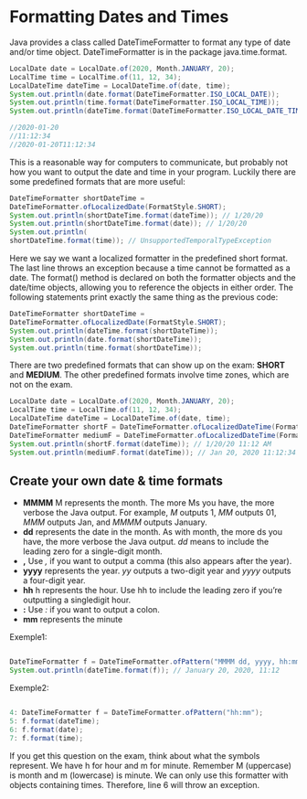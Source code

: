 # Formatting Dates and Times

Java provides a class called DateTimeFormatter to format any type of date and/or time object.
DateTimeFormatter is in the package java.time.format.

```Java
LocalDate date = LocalDate.of(2020, Month.JANUARY, 20);
LocalTime time = LocalTime.of(11, 12, 34);
LocalDateTime dateTime = LocalDateTime.of(date, time);
System.out.println(date.format(DateTimeFormatter.ISO_LOCAL_DATE));
System.out.println(time.format(DateTimeFormatter.ISO_LOCAL_TIME));
System.out.println(dateTime.format(DateTimeFormatter.ISO_LOCAL_DATE_TIME));

//2020-01-20
//11:12:34
//2020-01-20T11:12:34
```

This is a reasonable way for computers to communicate, but probably not how you want to output the date and time in your program. Luckily there are some predefined formats that are more useful:

```Java
DateTimeFormatter shortDateTime =
DateTimeFormatter.ofLocalizedDate(FormatStyle.SHORT);
System.out.println(shortDateTime.format(dateTime)); // 1/20/20
System.out.println(shortDateTime.format(date)); // 1/20/20
System.out.println(
shortDateTime.format(time)); // UnsupportedTemporalTypeException
```

Here we say we want a localized formatter in the predefined short format. The last line throws an exception because a time cannot be formatted as a date. The format() method is declared on both the formatter objects and the date/time objects, allowing you to reference
the objects in either order. The following statements print exactly the same thing as the previous code:

```Java
DateTimeFormatter shortDateTime =
DateTimeFormatter.ofLocalizedDate(FormatStyle.SHORT);
System.out.println(dateTime.format(shortDateTime));
System.out.println(date.format(shortDateTime));
System.out.println(time.format(shortDateTime));
```

There are two predefined formats that can show up on the exam: **SHORT** and **MEDIUM**. The other predefined formats involve time zones, which are not on the exam.

```Java
LocalDate date = LocalDate.of(2020, Month.JANUARY, 20);
LocalTime time = LocalTime.of(11, 12, 34);
LocalDateTime dateTime = LocalDateTime.of(date, time);
DateTimeFormatter shortF = DateTimeFormatter.ofLocalizedDateTime(FormatStyle.SHORT);
DateTimeFormatter mediumF = DateTimeFormatter.ofLocalizedDateTime(FormatStyle.MEDIUM);
System.out.println(shortF.format(dateTime)); // 1/20/20 11:12 AM
System.out.println(mediumF.format(dateTime)); // Jan 20, 2020 11:12:34 AM
```

## Create your own date & time formats

- **MMMM** M represents the month. The more Ms you have, the more verbose the Java output. For example, *M* outputs 1, *MM* outputs 01, *MMM* outputs Jan, and *MMMM* outputs January.
- **dd** represents the date in the month. As with month, the more ds you have, the more verbose the Java output. *dd* means to include the leading zero for a single-digit month.
- **,** Use *,* if you want to output a comma (this also appears after the year).
- **yyyy** represents the year. *yy* outputs a two-digit year and *yyyy* outputs a four-digit year.
- **hh** h represents the hour. Use hh to include the leading zero if you’re outputting a singledigit hour.
- **:** Use *:* if you want to output a colon.
- **mm** represents the minute

Exemple1:

```Java

DateTimeFormatter f = DateTimeFormatter.ofPattern("MMMM dd, yyyy, hh:mm");
System.out.println(dateTime.format(f)); // January 20, 2020, 11:12

```

Exemple2:

```Java

4: DateTimeFormatter f = DateTimeFormatter.ofPattern("hh:mm");
5: f.format(dateTime);
6: f.format(date);
7: f.format(time);

```

If you get this question on the exam, think about what the symbols represent. We have
h for hour and m for minute. Remember M (uppercase) is month and m (lowercase) is minute.
We can only use this formatter with objects containing times. Therefore, line 6 will throw
an exception.